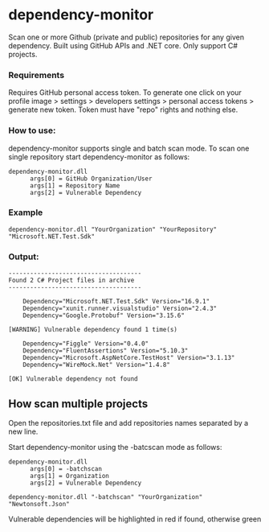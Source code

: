 # dependency-monitor
Scan one or more Github (private and public) repositories for any given dependency.
Built using GitHub APIs and .NET core.
Only support C# projects.

### Requirements
Requires GitHub personal access token. 
To generate one click on your profile image > settings > developers settings > personal access tokens > generate new token.
Token must have "repo" rights and nothing else.

### How to use:

dependency-monitor supports single and batch scan mode.
To scan one single repository start dependency-monitor as follows:

```
dependency-monitor.dll 
      args[0] = GitHub Organization/User
      args[1] = Repository Name
      args[2] = Vulnerable Dependency
```
### Example

```
dependency-monitor.dll "YourOrganization" "YourRepository" "Microsoft.NET.Test.Sdk" 
```

### Output:

```
-------------------------------------
Found 2 C# Project files in archive
-------------------------------------

    Dependency="Microsoft.NET.Test.Sdk" Version="16.9.1" 
    Dependency="xunit.runner.visualstudio" Version="2.4.3" 
    Dependency="Google.Protobuf" Version="3.15.6" 
    
[WARNING] Vulnerable dependency found 1 time(s)

    Dependency="Figgle" Version="0.4.0" 
    Dependency="FluentAssertions" Version="5.10.3" 
    Dependency="Microsoft.AspNetCore.TestHost" Version="3.1.13" 
    Dependency="WireMock.Net" Version="1.4.8" 
    
[OK] Vulnerable dependency not found

```

## How scan multiple projects
Open the repositories.txt file and add repositories names separated by a new line.

Start dependency-monitor using the -batcscan mode as follows:

```
dependency-monitor.dll 
      args[0] = -batchscan
      args[1] = Organization
      args[2] = Vulnerable Dependency

dependency-monitor.dll "-batchscan" "YourOrganization" "Newtonsoft.Json"
```


Vulnerable dependencies will be highlighted in red if found, otherwise green
